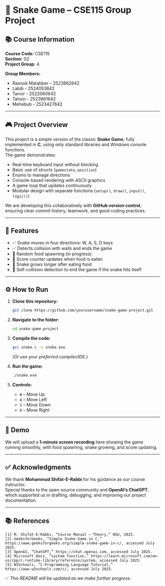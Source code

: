# 🐍 Snake Game – CSE115 Group Project

## 📚 Course Information

**Course Code:** CSE115\
**Section:** 02\
**Project Group:** 4

**Group Members:**

- Raonok Matabber – 2523862642
- Labib - 2524053642
- Tanvir - 2522060642
- Tahsin - 2523961642
- Mehebub - 2523427642

---

## 🎮 Project Overview

This project is a simple version of the classic **Snake Game**, fully implemented in **C**, using only standard libraries and Windows console functions.\
The game demonstrates:

- Real-time keyboard input without blocking
- Basic use of structs (`gamestate`, `position`)
- Enums to manage directions
- Console-based rendering with ASCII graphics
- A game loop that updates continuously
- Modular design with separate functions (`setup()`, `draw()`, `input()`, `logic()`)

We are developing this collaboratively with **GitHub version control**, ensuring clear commit history, teamwork, and good coding practices.

---

## 🚀 Features

- ✅ Snake moves in four directions: W, A, S, D keys
- ✅ Detects collision with walls and ends the game
- 🔄 Random food spawning (in progress)
- 🔄 Score counter updates when food is eaten
- 🔄 Snake grows longer after eating food
- 🔄 Self-collision detection to end the game if the snake hits itself

---

## ⚙️ How to Run

1. **Clone this repository:**

   ```bash
   git clone https://github.com/yourusername/snake-game-project.git
   ```

2. **Navigate to the folder:**

   ```bash
   cd snake-game-project
   ```

3. **Compile the code:**

   ```bash
   gcc snake.c -o snake.exe
   ```

   *(Or use your preferred compiler/IDE.)*

4. **Run the game:**

   ```bash
   ./snake.exe
   ```

5. **Controls:**

   - `W` – Move Up
   - `A` – Move Left
   - `S` – Move Down
   - `D` – Move Right

---

## 📸 Demo

We will upload a **1-minute screen recording** here showing the game running smoothly, with food spawning, snake growing, and score updating.

---

## ✅ Acknowledgments

We thank **Mohammad Shifat-E-Rabbi** for his guidance as our course instructor.\
Special thanks to the open-source community and **OpenAI’s ChatGPT**, which supported us in drafting, debugging, and improving our project documentation.

---

## 📚 References

```
[1] M. Shifat-E-Rabbi, “Course Manual – Theory,” NSU, 2025.
[2] GeeksforGeeks, “Simple Snake Game in C,” https://www.geeksforgeeks.org/simple-snake-game-in-c/, accessed July 2025.
[3] OpenAI, “ChatGPT,” https://chat.openai.com, accessed July 2025.
[4] Microsoft Docs, “system function,” https://learn.microsoft.com/en-us/cpp/c-runtime-library/reference/system, accessed July 2025.
[5] W3Schools, “C Programming Language Tutorial,” https://www.w3schools.com/c/, accessed July 2025.
```

✅ *This README will be updated as we make further progress.*

